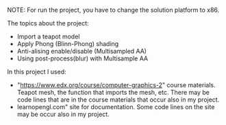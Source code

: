 NOTE: For run the project, you have to change the solution platform to x86.

The topics about the project:
- Import a teapot model
- Apply Phong (Blinn-Phong) shading
- Anti-alising enable/disable (Multisampled AA)
- Using post-process(blur) with Multisample AA

In this project I used:
- "https://www.edx.org/course/computer-graphics-2" course materials. Teapot mesh, the function that imports the mesh, etc. There may be code lines that are in the course materials that occur also in my project.
- learnopengl.com" site for documentation. Some code lines on the site may be occur also in my project.